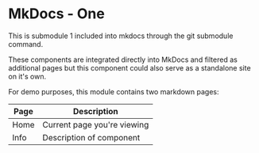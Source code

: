 # MkDocs - One

This is submodule 1 included into mkdocs through the git submodule command.

These components are integrated directly into MkDocs and filtered as additional pages but this component could also serve as a standalone site on it's own.

For demo purposes, this module contains two markdown pages:

| Page | Description                 |
| ---- | --------------------------- |
| Home | Current page you're viewing |
| Info | Description of component    |
